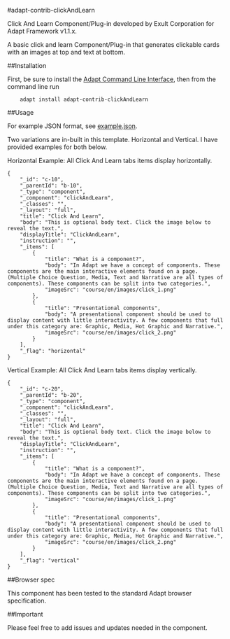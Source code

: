 #adapt-contrib-clickAndLearn

Click And Learn Component/Plug-in developed by Exult Corporation for Adapt Framework v1.1.x.

A basic click and learn Component/Plug-in that generates clickable cards with an images at top and text at bottom.

##Installation

First, be sure to install the [Adapt Command Line Interface](https://github.com/adaptlearning/adapt-cli), then from the command line run

		adapt install adapt-contrib-clickAndLearn

##Usage

For example JSON format, see [example.json](https://github.com/ExultCorp/adapt-contrib-clickAndLearn/blob/master/example.json).

Two variations are in-built in this template. Horizontal and Vertical. I have provided examples for both below.

Horizontal Example: All Click And Learn tabs items display horizontally.

	{
	    "_id": "c-10",
	    "_parentId": "b-10",
	    "_type": "component",
	    "_component": "clickAndLearn",
	    "_classes": "",
	    "_layout": "full",
	    "title": "Click And Learn",
	    "body": "This is optional body text. Click the image below to reveal the text.",
	    "displayTitle": "ClickAndLearn",
	    "instruction": "",
	    "_items": [
	        {
	            "title": "What is a component?",
	            "body": "In Adapt we have a concept of components. These components are the main interactive elements found on a page. (Multiple Choice Question, Media, Text and Narrative are all types of components). These components can be split into two categories.",
	            "imageSrc": "course/en/images/click_1.png"
	        },
	        {
	            "title": "Presentational components",
	            "body": "A presentational component should be used to display content with little interactivity. A few components that full under this category are: Graphic, Media, Hot Graphic and Narrative.",
	            "imageSrc": "course/en/images/click_2.png"
	        }
	    ],
	    "_flag": "horizontal"
	}

Vertical Example: All Click And Learn tabs items display vertically.

	{
	    "_id": "c-20",
	    "_parentId": "b-20",
	    "_type": "component",
	    "_component": "clickAndLearn",
	    "_classes": "",
	    "_layout": "full",
	    "title": "Click And Learn",
	    "body": "This is optional body text. Click the image below to reveal the text.",
	    "displayTitle": "ClickAndLearn",
	    "instruction": "",
	    "_items": [
	        {
	            "title": "What is a component?",
	            "body": "In Adapt we have a concept of components. These components are the main interactive elements found on a page. (Multiple Choice Question, Media, Text and Narrative are all types of components). These components can be split into two categories.",
	            "imageSrc": "course/en/images/click_1.png"
	        },
	        {
	            "title": "Presentational components",
	            "body": "A presentational component should be used to display content with little interactivity. A few components that full under this category are: Graphic, Media, Hot Graphic and Narrative.",
	            "imageSrc": "course/en/images/click_2.png"
	        }
	    ],
	    "_flag": "vertical"
	}

##Browser spec

This component has been tested to the standard Adapt browser specification.

##Important

Please feel free to add issues and updates needed in the component.
